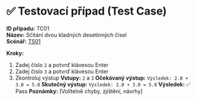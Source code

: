 # ✅ Testovací případ (Test Case)

**ID případu:** TC01  
**Název:** Sčítání dvou kladných desetinných čísel  
**Scénář:** [TS01](test_scenarios.md#ts01)

**Kroky:**  
1. Zadej číslo `2` a potvrď klávesou Enter
2. Zadej číslo `3` a potvrď klávesou Enter
3. Zkontroluj výstup 
**Vstupy:** `2` a `3` 
**Očekávaný výstup:** `Výsledek: 2.0 + 3.0 = 5.0`
**Skutečný výstup:** `Výsledek: 2.0 + 3.0 = 5.0`
**Výsledek:** ✅ Pass 
**Poznámky:** [Volitelně chyby, zjištění, návrhy]

